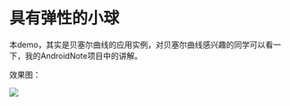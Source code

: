 # 具有弹性的小球



本demo，其实是贝塞尔曲线的应用实例，对贝塞尔曲线感兴趣的同学可以看一下，我的AndroidNote项目中的讲解。



效果图：

![](https://camo.githubusercontent.com/bfd0661163d18a09d485e69d594ff807c9f1e454/687474703a2f2f7777332e73696e61696d672e636e2f6c617267652f30303558746469326a7731663363696a34373562686733306b30307a6b34366d2e676966)





